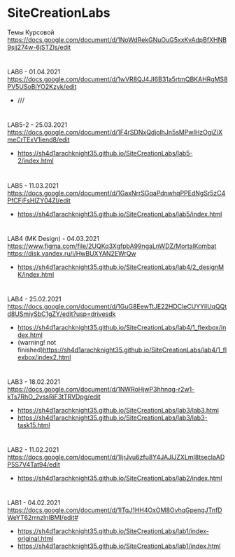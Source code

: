 # SiteCreationLabs

Темы Курсовой <br>
https://docs.google.com/document/d/1NoWdRekGNuOuG5xxKvAdpBfXHNB9sjj274w-6jSTZls/edit<br>
#

LAB6 - 01.04.2021 <br>
https://docs.google.com/document/d/1wVR8QJ4JI6B31a5rtmQBKAHRgMS8PV5USoBiYO2Kzyk/edit<br>
- ///<br>
#

LAB5-2 - 25.03.2021 <br>
https://docs.google.com/document/d/1F4rSDNxQdjolhJn5sMPwIHzOgiZiXmeCrTExV1iend8/edit<br>
- https://sh4d1arachknight35.github.io/SiteCreationLabs/lab5-2/index.html<br>
#

LAB5 - 11.03.2021 <br>
https://docs.google.com/document/d/1GaxNrrSGqaPdnwhqPPEdNgSr5zC4PfCFjFsHIZY04ZI/edit<br>
- https://sh4d1arachknight35.github.io/SiteCreationLabs/lab5/index.html<br>
#

LAB4 (MK Design) - 04.03.2021 <br>
https://www.figma.com/file/2UQKq3XgfpbA99ngaLnWDZ/MortalKombat<br>
https://disk.yandex.ru/i/HwBUXYAN2EWrQw<br>
- https://sh4d1arachknight35.github.io/SiteCreationLabs/lab4/2_designMK/index.html<br>
#

LAB4 - 25.02.2021 <br>
https://docs.google.com/document/d/1GuG8EewTtJE22HDCleCUYYilUqQQtd8USmiySbC1gZY/edit?usp=drivesdk<br>
- https://sh4d1arachknight35.github.io/SiteCreationLabs/lab4/1_flexbox/index.html<br>
- (warning! not finished)https://sh4d1arachknight35.github.io/SiteCreationLabs/lab4/1_flexbox/index2.html<br>

#

LAB3 - 18.02.2021 <br>
https://docs.google.com/document/d/1NWRoHjwP3hhnqg-r2w1-kTs7RhO_2vssRiF3tTRVDpg/edit<br>
- https://sh4d1arachknight35.github.io/SiteCreationLabs/lab3/lab3.html<br>
- https://sh4d1arachknight35.github.io/SiteCreationLabs/lab3/lab3-task15.html<br>
#

LAB2 - 11.02.2021<br>
https://docs.google.com/document/d/1IjrJvu6zfu8Y4JAJIJZXLmI8tseclaADP5S7V4Tat94/edit<br> 
- https://sh4d1arachknight35.github.io/SiteCreationLabs/lab2/index.html
#

LAB1 - 04.02.2021<br>
https://docs.google.com/document/d/1lTqJ1HH4OxOM8OvhqGpengJTnfDWeYT62rrnzlnIBMI/edit#<br>
- https://sh4d1arachknight35.github.io/SiteCreationLabs/lab1/index-original.html<br>
- https://sh4d1arachknight35.github.io/SiteCreationLabs/lab1/index.html


